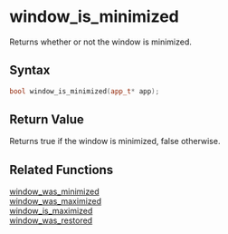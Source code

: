 
# window_is_minimized

Returns whether or not the window is minimized.

## Syntax

```cpp
bool window_is_minimized(app_t* app);
```

## Return Value

Returns true if the window is minimized, false otherwise.

## Related Functions

[window_was_minimized](https://github.com/RandyGaul/cute_framework/blob/master/docs/window/window_was_minimized.md)  
[window_was_maximized](https://github.com/RandyGaul/cute_framework/blob/master/docs/window/window_was_maximized.md)  
[window_is_maximized](https://github.com/RandyGaul/cute_framework/blob/master/docs/window/window_is_maximized.md)  
[window_was_restored](https://github.com/RandyGaul/cute_framework/blob/master/docs/window/window_was_restored.md)  

